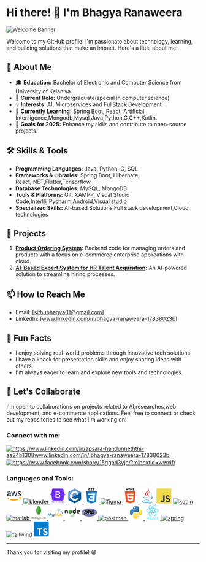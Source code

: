 # Hi there! 👋 I'm Bhagya Ranaweera
![Welcome Banner](https://files.oaiusercontent.com/file-AQyBvLA8JFKnDTdWjVxr5V?se=2024-12-22T08%3A59%3A23Z&sp=r&sv=2024-08-04&sr=b&rscc=max-age%3D604800%2C%20immutable%2C%20private&rscd=attachment%3B%20filename%3D45af870b-00ea-4275-bc72-928017a16993.webp&sig=/LNHDRTzoPyqt4kwI1A8rskvz9triRaJOho3bpeWTFQ%3D)



Welcome to my GitHub profile! I'm passionate about technology, learning, and building solutions that make an impact. Here's a little about me:

## 🚀 About Me
- 🎓 **Education:**  Bachelor of Electronic and Computer Science from University of Kelaniya.
- 💼 **Current Role:** Undergraduate(special in computer science)
- 💡 **Interests:** AI, Microservices and FullStack Development.
- 🌱 **Currently Learning:**  Spring Boot, React, Artificial Interlligence,Mongodb,Mysql,Java,Python,C,C++,Kotlin.
- 🎯 **Goals for 2025:** Enhance my skills and contribute to open-source projects.

## 🛠️ Skills & Tools
- **Programming Languages:** Java, Python, C, SQL
- **Frameworks & Libraries:** Spring Boot, Hibernate, React,.NET,Flutter,Tensorflow
- **Database Technologies:** MySQL, MongoDB
- **Tools & Platforms:** Git, XAMPP, Visual Studio Code,Interllij,Pycharm,Android,Visual studio
- **Specialized Skills:** AI-based Solutions,Full stack development,Cloud technologies

## 📝 Projects
1. **[Product Ordering System](#):** Backend code for managing orders and products with a focus on e-commerce enterprise applications with cloud.
2. **[AI-Based Expert System for HR Talent Acquisition](#):** An AI-powered solution to streamline hiring processes.


## 📫 How to Reach Me
- Email: [sithubhagya01@gmail.com]
- LinkedIn: [www.linkedin.com/in/bhagya-ranaweera-17838023b]


## 🌟 Fun Facts
- I enjoy solving real-world problems through innovative tech solutions.
- I have a knack for presentation skills and enjoy sharing ideas with others.
- I'm always eager to learn and explore new tools and technologies.

## 🤝 Let's Collaborate
I'm open to collaborations on projects related to AI,researches,web development, and e-commerce applications. Feel free to connect or check out my repositories to see what I'm working on!

<h3 align="left">Connect with me:</h3>
<p align="left">
<a href="www.linkedin.com/in/bhagya-ranaweera-17838023b" target="blank"><img align="center" src="https://raw.githubusercontent.com/rahuldkjain/github-profile-readme-generator/master/src/images/icons/Social/linked-in-alt.svg" alt="https://www.linkedin.com/in/apsara-handunneththi-aa24b1308www.linkedin.com/in/
bhagya-ranaweera-17838023b" height="30" width="40" /></a>
<a href="https://www.facebook.com/share/1DBzXp5SfS/?mibextid=wwXIfr" target="blank"><img align="center" src="https://raw.githubusercontent.com/rahuldkjain/github-profile-readme-generator/master/src/images/icons/Social/facebook.svg" alt="https://www.facebook.com/share/15ggnd3yjo/?mibextid=wwxifr" height="30" width="40" /></a>
</p>

<h3 align="left">Languages and Tools:</h3>
<p align="left"> <a href="https://aws.amazon.com" target="_blank" rel="noreferrer"> <img src="https://raw.githubusercontent.com/devicons/devicon/master/icons/amazonwebservices/amazonwebservices-original-wordmark.svg" alt="aws" width="40" height="40"/> </a> <a href="https://www.blender.org/" target="_blank" rel="noreferrer"> <img src="https://download.blender.org/branding/community/blender_community_badge_white.svg" alt="blender" width="40" height="40"/> </a> <a href="https://getbootstrap.com" target="_blank" rel="noreferrer"> <img src="https://raw.githubusercontent.com/devicons/devicon/master/icons/bootstrap/bootstrap-plain-wordmark.svg" alt="bootstrap" width="40" height="40"/> </a> <a href="https://www.cprogramming.com/" target="_blank" rel="noreferrer"> <img src="https://raw.githubusercontent.com/devicons/devicon/master/icons/c/c-original.svg" alt="c" width="40" height="40"/> </a> <a href="https://www.w3schools.com/css/" target="_blank" rel="noreferrer"> <img src="https://raw.githubusercontent.com/devicons/devicon/master/icons/css3/css3-original-wordmark.svg" alt="css3" width="40" height="40"/> </a> <a href="https://www.figma.com/" target="_blank" rel="noreferrer"> <img src="https://www.vectorlogo.zone/logos/figma/figma-icon.svg" alt="figma" width="40" height="40"/> </a> <a href="https://www.w3.org/html/" target="_blank" rel="noreferrer"> <img src="https://raw.githubusercontent.com/devicons/devicon/master/icons/html5/html5-original-wordmark.svg" alt="html5" width="40" height="40"/> </a> <a href="https://www.java.com" target="_blank" rel="noreferrer"> <img src="https://raw.githubusercontent.com/devicons/devicon/master/icons/java/java-original.svg" alt="java" width="40" height="40"/> </a> <a href="https://developer.mozilla.org/en-US/docs/Web/JavaScript" target="_blank" rel="noreferrer"> <img src="https://raw.githubusercontent.com/devicons/devicon/master/icons/javascript/javascript-original.svg" alt="javascript" width="40" height="40"/> </a> <a href="https://kotlinlang.org" target="_blank" rel="noreferrer"> <img src="https://www.vectorlogo.zone/logos/kotlinlang/kotlinlang-icon.svg" alt="kotlin" width="40" height="40"/> </a> <a href="https://www.mathworks.com/" target="_blank" rel="noreferrer"> <img src="https://upload.wikimedia.org/wikipedia/commons/2/21/Matlab_Logo.png" alt="matlab" width="40" height="40"/> </a> <a href="https://www.mongodb.com/" target="_blank" rel="noreferrer"> <img src="https://raw.githubusercontent.com/devicons/devicon/master/icons/mongodb/mongodb-original-wordmark.svg" alt="mongodb" width="40" height="40"/> </a> <a href="https://www.mysql.com/" target="_blank" rel="noreferrer"> <img src="https://raw.githubusercontent.com/devicons/devicon/master/icons/mysql/mysql-original-wordmark.svg" alt="mysql" width="40" height="40"/> </a> <a href="https://nodejs.org" target="_blank" rel="noreferrer"> <img src="https://raw.githubusercontent.com/devicons/devicon/master/icons/nodejs/nodejs-original-wordmark.svg" alt="nodejs" width="40" height="40"/> </a> <a href="https://www.php.net" target="_blank" rel="noreferrer"> <img src="https://raw.githubusercontent.com/devicons/devicon/master/icons/php/php-original.svg" alt="php" width="40" height="40"/> </a> <a href="https://postman.com" target="_blank" rel="noreferrer"> <img src="https://www.vectorlogo.zone/logos/getpostman/getpostman-icon.svg" alt="postman" width="40" height="40"/> </a> <a href="https://www.python.org" target="_blank" rel="noreferrer"> <img src="https://raw.githubusercontent.com/devicons/devicon/master/icons/python/python-original.svg" alt="python" width="40" height="40"/> </a> <a href="https://reactjs.org/" target="_blank" rel="noreferrer"> <img src="https://raw.githubusercontent.com/devicons/devicon/master/icons/react/react-original-wordmark.svg" alt="react" width="40" height="40"/> </a> <a href="https://spring.io/" target="_blank" rel="noreferrer"> <img src="https://www.vectorlogo.zone/logos/springio/springio-icon.svg" alt="spring" width="40" height="40"/> </a> <a href="https://tailwindcss.com/" target="_blank" rel="noreferrer"> <img src="https://www.vectorlogo.zone/logos/tailwindcss/tailwindcss-icon.svg" alt="tailwind" width="40" height="40"/> </a> <a href="https://www.typescriptlang.org/" target="_blank" rel="noreferrer"> <img src="https://raw.githubusercontent.com/devicons/devicon/master/icons/typescript/typescript-original.svg" alt="typescript" width="40" height="40"/> </a> </p>



---

Thank you for visiting my profile! 😄
